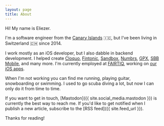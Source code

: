 ```yaml
---
layout: page
title: About
---
```

Hi! My name is Eliezer.

I'm a software engineer from the [Canary Islands](https://en.wikipedia.org/wiki/Canary_Islands) 🇮🇨, but I've been living in Switzerland 🇨🇭 since 2014.

I work mostly as an iOS developer, but I also dabble in backend development. I helped create [Cloquo](https://web.archive.org/web/20140712053035/https://my.cloquo.com/), [Fintonic](https://www.fintonic.com/), [Sandbox](http://sandbox.is), [Numbrs](https://web.archive.org/web/20160527014416/https://www.centralway.com/de/), [GPX](https://web.archive.org/web/20170903231051/https://www.fifatms.com/gpx/), [SBB Mobile](https://itunes.apple.com/app/sbb-mobile/id294855237), and many more. I'm currently employed at [FAIRTIQ](https://fairtiq.com), working on [our iOS apps](https://apps.apple.com/developer/fairtiq-ag/id1094360402).

When I'm not working you can find me running, playing guitar, snowboarding or swimming. I used to go scuba diving a lot, but now I can only do it from time to time.

If you want to get in touch, [Mastodon]({{ site.social_media.mastodon }}) is currently the best way to reach me. If you'd like to get notified when I publish a new article, subscribe to the [RSS feed]({{ site.feed_url }}).

Thanks for reading!
